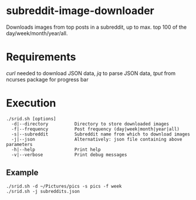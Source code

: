 # subreddit-image-downloader
Downloads images from top posts in a subreddit, up to max. top 100 of the day/week/month/year/all.
# Requirements
*curl* needed to download JSON data, *jq* to parse JSON data, *tput* from ncurses package for progress bar
# Execution
```
./srid.sh [options]
  -d|--directory          Directory to store downloaded images
  -f|--frequency          Post frequency (day|week|month|year|all)
  -s|--subreddit          Subreddit name from which to download images
  -j|--json               Alternatively: json file containing above parameters
  -h|--help               Print help
  -v|--verbose            Print debug messages
```
## Example
```
./srid.sh -d ~/Pictures/pics -s pics -f week
./srid.sh -j subreddits.json
```
